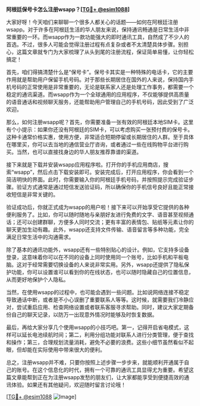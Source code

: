**阿根廷保号卡怎么注册wsapp？[[TG💪+ @esim1088](https://t.me/s/esim1088)]**

大家好呀！今天咱们来聊聊一个很多人都关心的话题——如何在阿根廷注册wsapp。对于许多在阿根廷生活的华人朋友来说，保持通讯畅通是日常生活中非常重要的一环。而wsapp作为一款功能强大的即时通讯工具，自然成了不少人的首选。不过，很多人可能会觉得注册过程有点复杂或者不太清楚具体步骤。别担心，这篇文章就专门为大家梳理了从头到尾的注册流程，保证简单易懂，让你轻松搞定！

首先，咱们得搞清楚什么是“保号卡”。保号卡其实是一种特殊的电话卡，它的主要作用就是帮助用户保留手机号码。对于那些长期居住在国外的人来说，保持国内手机号码的正常使用是非常重要的，无论是联系家人还是处理工作事务，都需要一个稳定的通讯渠道。而wsapp作为一个全球通用的应用程序，不仅能够提供高质量的语音通话和视频聊天服务，还能帮助用户管理自己的手机号码，因此受到了广泛欢迎。

那么，如何注册wsapp呢？首先，你需要准备一张有效的阿根廷本地SIM卡。这里有个小提示：如果你还没有阿根廷的SIM卡，可以考虑购买一张预付费的保号卡。这种卡通常价格实惠，使用方便，非常适合短期停留或长期居住的人群。至于具体在哪里买，你可以去当地的通信营业厅咨询，或者通过一些在线购物平台进行购买。当然，也可以直接找身边的华人朋友推荐靠谱的渠道。

接下来就是下载并安装wsapp应用程序啦。打开你的手机应用商店，搜索“wsapp”，然后点击下载安装即可。安装完成后，打开应用程序，你会看到一个简洁明快的界面。此时，你需要输入你的阿根廷手机号码，并按照提示完成验证步骤。验证方式通常是通过短信发送验证码，所以确保你的手机信号良好且能正常接收短信是非常关键的。

验证成功后，你就正式成为wsapp的用户啦！接下来可以开始享受它提供的各种便利服务了。比如，你可以随时随地与亲朋好友进行免费的文字、语音甚至视频通话；还可以创建群聊，方便多人同时交流；更有丰富的表情包、贴纸等元素让你的聊天更加生动有趣。此外，wsapp还支持文件传输、语音留言等多种功能，完全满足日常生活中的沟通需求。

除了基本的通讯功能外，wsapp还有一些特别贴心的设计。例如，它支持多设备登录，这意味着你可以在不同的设备上同时使用同一个账号，比如手机和平板电脑。这对于经常需要切换设备的人来说非常实用。另外，wsapp还提供了隐私保护功能，你可以设置谁可以看到你的在线状态，也可以随时隐藏自己的位置信息，从而更好地保护个人隐私。

当然，在使用wsapp的过程中，也可能会遇到一些问题。比如说网络连接不稳定导致通话中断，或者是不小心误删了重要联系人等等。这时候，就需要我们冷静应对，尝试重启应用、检查网络设置或者联系客服寻求帮助。同时，建议大家定期备份自己的聊天记录，以防万一出现意外情况时能够及时恢复数据。

最后，再给大家分享几个使用wsapp的小技巧吧。第一，记得开启省电模式，这样可以延长电池续航时间；第二，利用分组功能对联系人进行分类管理，便于查找和操作；第三，合理规划流量消耗，避免不必要的浪费。这些小细节虽然看似不起眼，但却能在实际使用中带来很大的便利。

总之，注册wsapp并不难，只要你按照上述步骤一步步来，就能顺利开通属于自己的账号。在这个信息化的时代，拥有一个可靠的通讯工具显得尤为重要。希望这篇文章能帮到正在为注册wsapp发愁的朋友们，让大家都能享受到便捷高效的通讯体验。如果还有其他疑问，欢迎随时留言讨论哦！

[[TG💪+ @esim1088](https://t.me/s/esim1088) ![Image](https://i.postimg.cc/4NQfJmqS/Snipaste-2025-05-13-00-14-12.png)]
